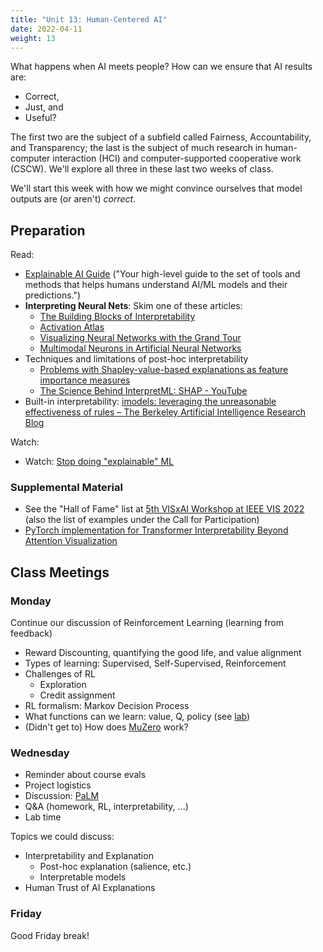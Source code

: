 ```yaml
---
title: "Unit 13: Human-Centered AI"
date: 2022-04-11
weight: 13
---
```


What happens when AI meets people? How can we ensure that AI results are:

- Correct,
- Just, and
- Useful?

The first two are the subject of a subfield called Fairness, Accountability, and Transparency; the last is the subject of much research in human-computer interaction (HCI) and computer-supported cooperative work (CSCW). We'll explore all three in these last two weeks of class.

We'll start this week with how we might convince ourselves that model outputs are (or aren't) *correct*.

## Preparation

Read:

- [Explainable AI Guide](https://ex.pegg.io/) ("Your high-level guide to the set of tools and methods that helps humans understand AI/ML models and their predictions.")
- **Interpreting Neural Nets**: Skim one of these articles:
  - [The Building Blocks of Interpretability](https://distill.pub/2018/building-blocks/)
  - [Activation Atlas](https://distill.pub/2019/activation-atlas/)
  - [Visualizing Neural Networks with the Grand Tour](https://distill.pub/2020/grand-tour/)
  - [Multimodal Neurons in Artificial Neural Networks](https://distill.pub/2021/multimodal-neurons/)
- Techniques and limitations of post-hoc interpretability
  - [Problems with Shapley-value-based explanations as feature importance measures](http://proceedings.mlr.press/v119/kumar20e.html)
  - [The Science Behind InterpretML: SHAP - YouTube](https://www.youtube.com/watch?v=-taOhqkiuIo)
- Built-in interpretability: [imodels: leveraging the unreasonable effectiveness of rules – The Berkeley Artificial Intelligence Research Blog](https://bair.berkeley.edu/blog/2022/02/02/imodels/)

Watch:

- Watch: [Stop doing "explainable" ML](https://www.youtube.com/watch?v=I0yrJz8uc5Q)


### Supplemental Material

- See the "Hall of Fame" list at [5th VISxAI Workshop at IEEE VIS 2022](https://visxai.io/) (also the list of examples under the Call for Participation)
- [PyTorch implementation for Transformer Interpretability Beyond Attention Visualization](https://github.com/hila-chefer/Transformer-Explainability)

## Class Meetings

### Monday

Continue our discussion of Reinforcement Learning (learning from feedback)

- Reward Discounting, quantifying the good life, and value alignment
- Types of learning: Supervised, Self-Supervised, Reinforcement
- Challenges of RL
  - Exploration
  - Credit assignment
- RL formalism: Markov Decision Process
- What functions can we learn: value, Q, policy (see [lab](lab/))
- (Didn't get to) How does [MuZero](https://deepmind.com/blog/article/muzero-mastering-go-chess-shogi-and-atari-without-rules) work?

### Wednesday

- Reminder about course evals
- Project logistics
- Discussion: [PaLM](../12rl/discussion/)
- Q&A (homework, RL, interpretability, ...)
- Lab time

Topics we could discuss:

- Interpretability and Explanation
  - Post-hoc explanation (salience, etc.)
  - Interpretable models
- Human Trust of AI Explanations

### Friday

Good Friday break!
